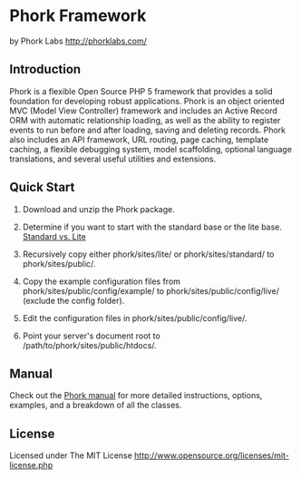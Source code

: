 Phork Framework
===============

by Phork Labs
<http://phorklabs.com/>


Introduction
------------

Phork is a flexible Open Source PHP 5 framework that provides a solid foundation for developing robust applications. Phork is an object oriented MVC (Model View Controller) framework and includes an Active Record ORM with automatic relationship loading, as well as the ability to register events to run before and after loading, saving and deleting records. Phork also includes an API framework, URL routing, page caching, template caching, a flexible debugging system, model scaffolding, optional language translations, and several useful utilities and extensions.


Quick Start
-----------

1.  Download and unzip the Phork package.

2.  Determine if you want to start with the standard base or the lite base. [Standard vs. Lite](http://phork.org/manual/install/instructions/#sitetype)

3.  Recursively copy either phork/sites/lite/ or phork/sites/standard/ to phork/sites/public/.

4.  Copy the example configuration files from phork/sites/public/config/example/ to phork/sites/public/config/live/ (exclude the config folder).

5.  Edit the configuration files in phork/sites/public/config/live/.

6.  Point your server's document root to /path/to/phork/sites/public/htdocs/.


Manual
------

Check out the [Phork manual](http://phork.org/manual) for more detailed instructions, options, examples, and a breakdown of all the classes.


License
-------

Licensed under The MIT License
<http://www.opensource.org/licenses/mit-license.php>